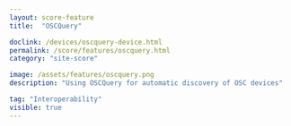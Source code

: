 ```yaml
---
layout: score-feature
title:  "OSCQuery"

doclink: /devices/oscquery-device.html
permalink: /score/features/oscquery.html
category: "site-score"

image: /assets/features/oscquery.png
description: "Using OSCQuery for automatic discovery of OSC devices"

tag: "Interoperability"
visible: true
---
```



